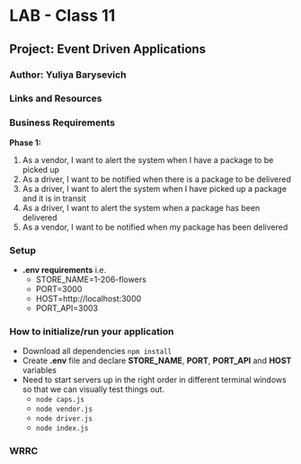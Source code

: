# LAB - Class 11  


## Project: Event Driven Applications

### Author: Yuliya Barysevich

### Links and Resources

### Business Requirements

**Phase 1:**

1. As a vendor, I want to alert the system when I have a package to be picked up
2. As a driver, I want to be notified when there is a package to be delivered
3. As a driver, I want to alert the system when I have picked up a package and it is in transit
4. As a driver, I want to alert the system when a package has been delivered
5. As a vendor, I want to be notified when my package has been delivered


### Setup

- **.env requirements** 
i.e.
  - STORE_NAME=1-206-flowers
  - PORT=3000
  - HOST=http://localhost:3000
  - PORT_API=3003

### How to initialize/run your application

- Download all dependencies `npm install`
- Create **.env** file and declare **STORE_NAME**, **PORT**, **PORT_API** and **HOST** variables 
- Need to start servers up in the right order in different terminal windows so that we can visually test things out.
  - `node caps.js`
  - `node vendor.js`
  - `node driver.js`
  - `node index.js`



### WRRC


